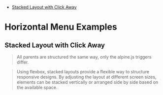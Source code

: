 - [Stacked Layout with Click Away](#stacked-layout-with-click-away)

# Horizontal Menu Examples

## Stacked Layout with Click Away

> All parents are structured the same way, only the alpine.js triggers differ.

> Using flexbox, stacked layouts provide a flexible way to structure responsive
> designs. By adjusting the layout at different screen sizes, elements can be
> stacked vertically or arranged side by side based on the available space.
